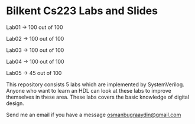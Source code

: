 # Bilkent Cs223 Labs and Slides


Lab01 -> 100 out of 100

Lab02 -> 100 out of 100

Lab03 -> 100 out of 100

Lab04 -> 100 out of 100

Lab05 -> 45 out of 100

This repository consists 5 labs which are implemented by SystemVerilog. Anyone who want to learn an HDL can look at these labs to improve themselves in these area. These labs covers the basic knowledge of digital design.

Send me an email if you have a message osmanbugraaydin@gmail.com
